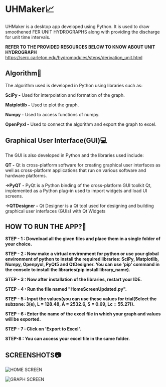 # UHMaker📈
UHMaker is a desktop app developed using Python. It is used to draw smoothened FER UNIT HYDROGRAPHS along with providing the discharge for unit time intervals.

**REFER TO THE PROVIDED RESOURCES BELOW TO KNOW ABOUT UNIT HYDROGRAPH**
https://serc.carleton.edu/hydromodules/steps/derivation_unit.html


## Algorithm📜
The algorithm used is developed in Python using libraries such as:

**SciPy -** Used for interpolation and formation of the graph.

**Matplotlib -** Used to plot the graph.

**Numpy -** Used to access functions of numpy.

**OpenPyxl -** Used to connect the algorithm and export the graph to excel.

## Graphical User Interface(GUI)💻
The GUI is also developed in Python and the libraries used include:

**QT -** Qt is cross-platform software for creating graphical user interfaces as well as cross-platform applications that run on various software and hardware platforms.

**->PyQT -** PyQt is a Python binding of the cross-platform GUI toolkit Qt, implemented as a Python plug-in used to import widgets and load UI screens. 

**->QTDesigner -** Qt Designer is a Qt tool used for designing and building graphical user interfaces (GUIs) with Qt Widgets

## HOW TO RUN THE APP?🤔
**STEP - 1 : Download all the given files and place them in a single folder of your choice.**

**STEP - 2 : Now make a virtual environment for python or use your global environment of python to install the required libraries: SciPy, Matplotlib, Numpy, Openpyxl, PyQt5 and QtDesigner. You can use 'pip' command in the console to install the libraries(pip install library_name).**

**STEP - 3 : Now after installation of the libraries, restart your IDE.**

**STEP - 4 : Run the file named "HomeScreenUpdated.py".**

**STEP - 5 : Input the values(you can use these values for trial(Select the subzone: 3(e), L = 128.48, A = 2532.6, S = 0.69, Lc =	55.27)).**

**STEP - 6 : Enter the name of the excel file in which your graph and values will be exported.**

**STEP - 7 : Click on 'Export to Excel'.**

**STEP-8 : You can access your excel file in the same folder.**

## SCREENSHOTS📷
![HOME SCREEN](https://user-images.githubusercontent.com/84740041/191741762-2c945352-6a50-490e-ab14-a06fbdf27c80.jpeg)

![GRAPH SCREEN](https://user-images.githubusercontent.com/84740041/191741793-1cbb0be0-4cc1-416f-a107-3d93f80c427b.jpeg)






